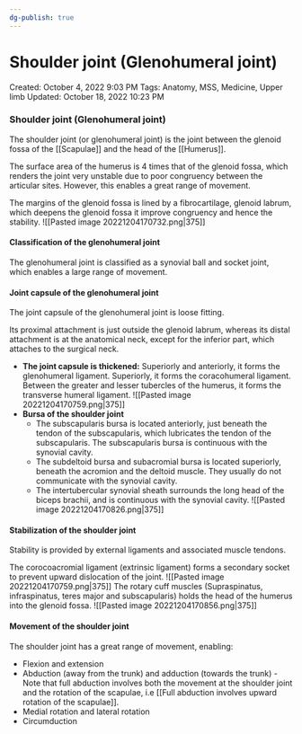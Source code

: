 ```yaml
---
dg-publish: true
---
```


# Shoulder joint (Glenohumeral joint)

Created: October 4, 2022 9:03 PM
Tags: Anatomy, MSS, Medicine, Upper limb
Updated: October 18, 2022 10:23 PM

### Shoulder joint (Glenohumeral joint)
The shoulder joint (or glenohumeral joint) is the joint between the glenoid fossa of the [[Scapulae]] and the head of the [[Humerus]].

The surface area of the humerus is 4 times that of the glenoid fossa, which renders the joint very unstable due to poor congruency between the articular sites. However, this enables a great range of movement.

The margins of the glenoid fossa is lined by a fibrocartilage, glenoid labrum, which deepens the glenoid fossa it improve congruency and hence the stability.
![[Pasted image 20221204170732.png|375]]

#### Classification of the glenohumeral joint
The glenohumeral joint is classified as a synovial ball and socket joint, which enables a large range of movement.

#### Joint capsule of the glenohumeral joint
The joint capsule of the glenohumeral joint is loose fitting.

Its proximal attachment is just outside the glenoid labrum, whereas its distal attachment is at the anatomical neck, except for the inferior part, which attaches to the surgical neck.
- **The joint capsule is thickened:**
	Superiorly and anteriorly, it forms the glenohumeral ligament.
	Superiorly, it forms the coracohumeral ligament.
	Between the greater and lesser tubercles of the humerus, it forms the transverse humeral ligament.
	![[Pasted image 20221204170759.png|375]]
- **Bursa of the shoulder joint**
	- The subscapularis bursa is located anteriorly, just beneath the tendon of the subscapularis, which lubricates the tendon of the subscapularis. The subscapularis bursa is continuous with the synovial cavity.
	- The subdeltoid bursa and subacromial bursa is located superiorly, beneath the acromion and the deltoid muscle. They usually do not communicate with the synovial cavity.
	- The intertubercular synovial sheath surrounds the long head of the biceps brachii, and is continuous with the synovial cavity.
	![[Pasted image 20221204170826.png|375]]
#### Stabilization of the shoulder joint
Stability is provided by external ligaments and associated muscle tendons.

The corocoacromial ligament (extrinsic ligament) forms a secondary socket to prevent upward dislocation of the joint.
![[Pasted image 20221204170759.png|375]]
The rotary cuff muscles (Supraspinatus, infraspinatus, teres major and subscapularis) holds the head of the humerus into the glenoid fossa.
![[Pasted image 20221204170856.png|375]]

#### Movement of the shoulder joint
The shoulder joint has a great range of movement, enabling:
- Flexion and extension
- Abduction (away from the trunk) and adduction (towards the trunk) - Note that full abduction involves both the movement at the shoulder joint and the rotation of the scapulae, i.e [[Full abduction involves upward rotation of the scapulae]].
- Medial rotation and lateral rotation
- Circumduction
